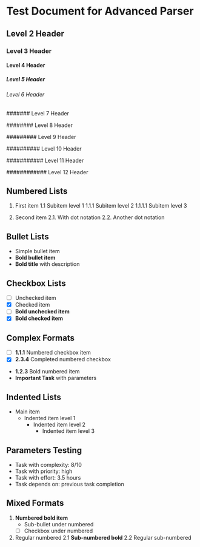 # Test Document for Advanced Parser

## Level 2 Header

### Level 3 Header

#### Level 4 Header

##### Level 5 Header

###### Level 6 Header

####### Level 7 Header

######## Level 8 Header

######### Level 9 Header

########## Level 10 Header

########### Level 11 Header

############ Level 12 Header

## Numbered Lists

1. First item
1.1 Subitem level 1
1.1.1 Subitem level 2
1.1.1.1 Subitem level 3

2. Second item
2.1. With dot notation
2.2. Another dot notation

## Bullet Lists

- Simple bullet item
- **Bold bullet item**
- **Bold title** with description

## Checkbox Lists

- [ ] Unchecked item
- [x] Checked item
- [ ] **Bold unchecked item**
- [x] **Bold checked item**

## Complex Formats

- [ ] **1.1.1** Numbered checkbox item
- [x] **2.3.4** Completed numbered checkbox
- **1.2.3** Bold numbered item
- **Important Task** with parameters

## Indented Lists

- Main item
  - Indented item level 1
    - Indented item level 2
      - Indented item level 3

## Parameters Testing

- Task with complexity: 8/10
- Task with priority: high
- Task with effort: 3.5 hours
- Task depends on: previous task completion

## Mixed Formats

1. **Numbered bold item**
   - Sub-bullet under numbered
   - [ ] Checkbox under numbered
   
2. Regular numbered
   2.1 **Sub-numbered bold**
   2.2 Regular sub-numbered
